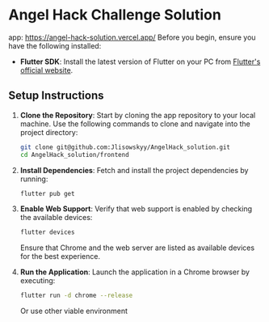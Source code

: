 
# Angel Hack Challenge Solution

app: https://angel-hack-solution.vercel.app/
Before you begin, ensure you have the following installed:
- **Flutter SDK**: Install the latest version of Flutter on your PC from [Flutter's official website](https://flutter.dev).

## Setup Instructions

1. **Clone the Repository**: 
   Start by cloning the app repository to your local machine. Use the following commands to clone and navigate into the project directory:
   ```bash
   git clone git@github.com:Jlisowskyy/AngelHack_solution.git
   cd AngelHack_solution/frontend
   ```

2. **Install Dependencies**:
   Fetch and install the project dependencies by running:
   ```bash
   flutter pub get 
   ```

3. **Enable Web Support**:
   Verify that web support is enabled by checking the available devices:
   ```bash
   flutter devices
   ```
   Ensure that Chrome and the web server are listed as available devices for the best experience.

4. **Run the Application**:
   Launch the application in a Chrome browser by executing:
   ```bash
   flutter run -d chrome --release
   ```
   Or use other viable environment
